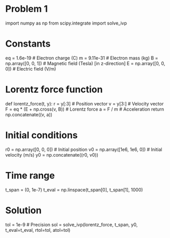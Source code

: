 # Problem 1

import numpy as np
from scipy.integrate import solve_ivp

# Constants
eq = 1.6e-19  # Electron charge (C)
m = 9.11e-31  # Electron mass (kg)
B = np.array([0, 0, 1])  # Magnetic field (Tesla) [in z-direction]
E = np.array([0, 0, 0])  # Electric field (V/m)

# Lorentz force function
def lorentz_force(t, y):
    r = y[:3]  # Position vector
    v = y[3:]  # Velocity vector
    F = eq * (E + np.cross(v, B))  # Lorentz force
    a = F / m  # Acceleration
    return np.concatenate((v, a))

# Initial conditions
r0 = np.array([0, 0, 0])  # Initial position
v0 = np.array([1e6, 1e6, 0])  # Initial velocity (m/s)
y0 = np.concatenate((r0, v0))

# Time range
t_span = (0, 1e-7)
t_eval = np.linspace(t_span[0], t_span[1], 1000)

# Solution
tol = 1e-9  # Precision
sol = solve_ivp(lorentz_force, t_span, y0, t_eval=t_eval, rtol=tol, atol=tol)